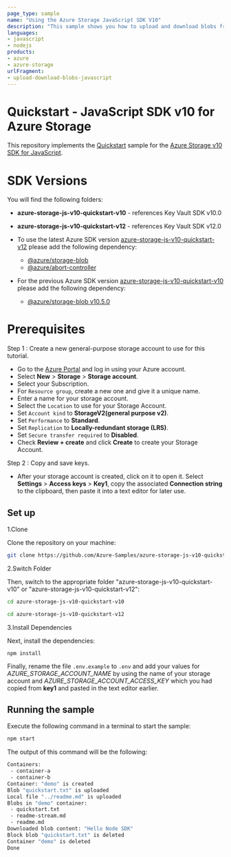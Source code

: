```yaml
---
page_type: sample
name: "Using the Azure Storage JavaScript SDK V10"
description: "This sample shows you how to upload and download blobs from Azure Blob Storage with JavaScript."
languages:
- javascript
- nodejs
products:
- azure
- azure-storage
urlFragment:
- upload-download-blobs-javascript
---
```


# Quickstart - JavaScript SDK v10 for Azure Storage

This repository implements the [Quickstart](http://docs.microsoft.com/azure/storage/blobs/storage-quickstart-blobs-nodejs-v10) sample for the [Azure Storage v10 SDK for JavaScript](https://github.com/Azure/azure-storage-js).

# SDK Versions
You will find the following folders: 
* **azure-storage-js-v10-quickstart-v10** - references Key Vault SDK v10.0
* **azure-storage-js-v10-quickstart-v12** - references Key Vault SDK v12.0

* To use the latest Azure SDK version [azure-storage-js-v10-quickstart-v12](./azure-storage-js-v10-quickstart-v12) please add the following dependency:
  * [@azure/storage-blob](https://www.npmjs.com/package/@azure/storage-blob)
  * [@azure/abort-controller](https://www.npmjs.com/package/@azure/abort-controller)
* For the previous Azure SDK version [azure-storage-js-v10-quickstart-v10](./azure-storage-js-v10-quickstart-v10) please add the following dependency:
  * [@azure/storage-blob v10.5.0](https://www.npmjs.com/package/@azure/storage-blob/v/10.5.0)

# Prerequisites
Step 1 : Create a new general-purpose storage account to use for this tutorial. 
 
*  Go to the [Azure Portal](https://portal.azure.com) and log in using your Azure account. 
*  Select **New** > **Storage** > **Storage account**. 
*  Select your Subscription. 
*  For `Resource group`, create a new one and give it a unique name. 
*  Enter a name for your storage account.
*  Select the `Location` to use for your Storage Account.
*  Set `Account kind` to **StorageV2(general purpose v2)**.
*  Set `Performance` to **Standard**. 
*  Set `Replication` to **Locally-redundant storage (LRS)**.
*  Set `Secure transfer required` to **Disabled**.
*  Check **Review + create** and click **Create** to create your Storage Account. 
 
Step 2 : Copy and save keys.
 
 * After your storage account is created, click on it to open it. Select **Settings** > **Access keys** > **Key1**, copy the associated **Connection string** to the clipboard, then paste it into a text editor for later use.

## Set up

1.Clone

Clone the repository on your machine:

```bash
git clone https://github.com/Azure-Samples/azure-storage-js-v10-quickstart.git 
```

2.Switch Folder

Then, switch to the appropriate folder "azure-storage-js-v10-quickstart-v10" or "azure-storage-js-v10-quickstart-v12":

```bash
cd azure-storage-js-v10-quickstart-v10
```

```bash
cd azure-storage-js-v10-quickstart-v12
```

3.Install Dependencies

Next, install the dependencies:

    npm install

Finally, rename the file `.env.example` to `.env` and add your values for *AZURE_STORAGE_ACCOUNT_NAME* by using the name of your storage account and *AZURE_STORAGE_ACCOUNT_ACCESS_KEY* which you had copied from **key1** and pasted in the text editor earlier.


## Running the sample

Execute the following command in a terminal to start the sample:

```bash
npm start
```

The output of this command will be the following:

```bash
Containers:
 - container-a
 - container-b
Container: "demo" is created
Blob "quickstart.txt" is uploaded
Local file "../readme.md" is uploaded
Blobs in "demo" container:
 - quickstart.txt
 - readme-stream.md
 - readme.md
Downloaded blob content: "Hello Node SDK"
Block blob "quickstart.txt" is deleted
Container "demo" is deleted
Done
```
